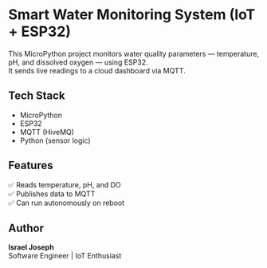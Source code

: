 # Smart Water Monitoring System (IoT + ESP32)

This MicroPython project monitors water quality parameters — temperature, pH, and dissolved oxygen — using ESP32.  
It sends live readings to a cloud dashboard via MQTT.

## Tech Stack
- MicroPython
- ESP32
- MQTT (HiveMQ)
- Python (sensor logic)

## Features
✅ Reads temperature, pH, and DO  
✅ Publishes data to MQTT  
✅ Can run autonomously on reboot  

## Author
**Israel Joseph**  
Software Engineer | IoT Enthusiast
#